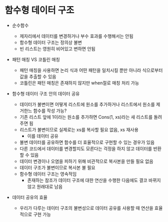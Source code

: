 # 함수형 데이터 구조

- 순수함수
  - 제자리에서 데이터를 변경하거나 부수 효과를 수행해서는 안됨
  - 함수형 데이터 구조는 정의상 불변
  - 빈 리스트는 영원히 비어있고 변하면 안됨

- 패턴 매칭 VS 코틀린 매칭
  - 패턴 매칭을 사용하면 논리 식과 어떤 패턴을 일치시킬 뿐만 아니라 식으로부터 값을 추출할 수 있음
  - 코틀린은 패턴 매칭은 존재하지 않지만 when절로 매칭 처리 가능
- 함수형 데이터 구조 안의 데이터 공유
  - 데이터가 불변이면 어떻게 리스트에 원소를 추가하거나 리스트에서 원소를 제거한느 함수를 작성 가능?
  - 기존 리스트 앞에 1이라는 원소를 추가하면 Cons(1, xs)라는 새 리스트를 돌려주면 됨
  - 리스트가 불변이므로 실제로는 xs를 복사할 필요 없음, xs 재사용
    - 이를 데이터 공유
  - 불변 데이터를 공유하면 함수를 더 효율적으로 구현할 수 있는 경우가 있음
  - 다른 코드에서 데이터를 변경할지도 모른다는 걱정을 하지 않고 데이터를 반환할 수 있음
  - 데이터 변경이나 오염을 피하기 위해 비관적으로 복사본을 만들 필요 없음
  - 데이터 구조가 불변이므로 복사본 불 필요
  - 함수형 데이터 구조는 영속적임 
    - 존재하는 참조가 데이터 구조에 대한 연산을 수행한 다음에도 결코 바뀌지 않고 원래대로 남음

- 데이터 공유의 효율
  - 우리가 다루는 데이터 구조의 불변성으로 데이터 공유를 사용할 때 연산을 효율적으로 구현 가능 